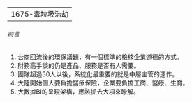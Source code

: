 <table>
    <tr>
        <td>1675-毒垃圾浩劫</td>
    </tr>
</table>

###### 前言 

1. 台商回流後的環保議題，有一個標準的檢核企業道德的方式。
2. 財務高手談的仍是產品、服務是否有人需要。
3. 團隊超過30人以後，系統化最重要的就是中層主管的運作。
4. 大陸開始個人要負擔醫療保險，企業要負擔工商、醫療、生育。
5. 大數據BI的呈現架構，應該抓去大項來瞭解。
